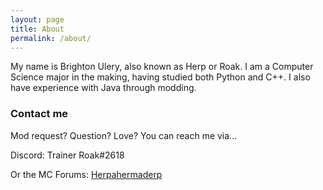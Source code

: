 ```yaml
---
layout: page
title: About
permalink: /about/
---
```


My name is Brighton Ulery, also known as Herp or Roak. I am a Computer Science major in the making, having studied
both Python and C++. I also have experience with Java through modding.

### Contact me
Mod request? Question? Love? You can reach me via...

Discord: Trainer Roak#2618

Or the MC Forums: [Herpahermaderp](http://www.minecraftforum.net/members/Herpahermaderp)